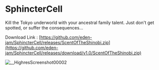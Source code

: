 # SphincterCell

Kill the Tokyo underworld with your ancestral family talent. Just don't get spotted, or suffer the consequences...

Download Link : 
[https://github.com/eden-jam/SphincterCell/releases/ScentOfTheShinobi.zip](https://github.com/eden-jam/SphincterCell/releases/download/v1.0/ScentOfTheShinobi.zip)

![__HighresScreenshot00002](https://github.com/eden-jam/SphincterCell/assets/43808018/f0099f54-f2f0-4d58-8e0f-999dab2cc10d)
